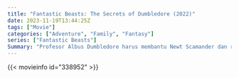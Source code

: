 ```yaml
---
title: "Fantastic Beasts: The Secrets of Dumbledore (2022)"
date: 2023-11-19T13:44:25Z
tags: ["Movie"]
categories: ["Adventure", "Family", "Fantasy"]
series: ["Fantastic Beasts"]
Summary: "Profesor Albus Dumbledore harus membantu Newt Scamander dan rekan-rekannya saat Grindelwald mulai memimpin pasukan untuk melenyapkan semua Muggle."
---
```


<mux-player stream-type="on-demand"
src="https://kp3d-my.sharepoint.com/personal/ryoo_kp3d_onmicrosoft_com/_layouts/15/download.aspx?share=EWOZS0pKAdpBkluBD4Yhz5YBNovmOWlSAMjWvTrD64Wp7g" prefer-playback="mse" controls>

</mux-player>


{{< movieinfo id="338952" >}}

<script src="https://cdn.jsdelivr.net/npm/@mux/mux-player"></script>

 <script type="application/ld+json ">
{
"@context": "https://schema.org/",
"@type": "VideoObject",
"name": "Fantastic Beasts: The Secrets of Dumbledore (2022)",
"contentUrl": "https://stream.mux.com/3XRjCRmdqEbLirlljXA1lb5mQ01JB1v00gyNnBa02LswB8.m3u8",
"thumbnailUrl": "https://www.themoviedb.org/t/p/original/1BZqGVBYADUSSp5iXDkPpBK7vVn.jpg?width=314&fit_mode=preserve&time=25",
"uploadDate": "2023-11-19T13:44:25Z",
}

</script>